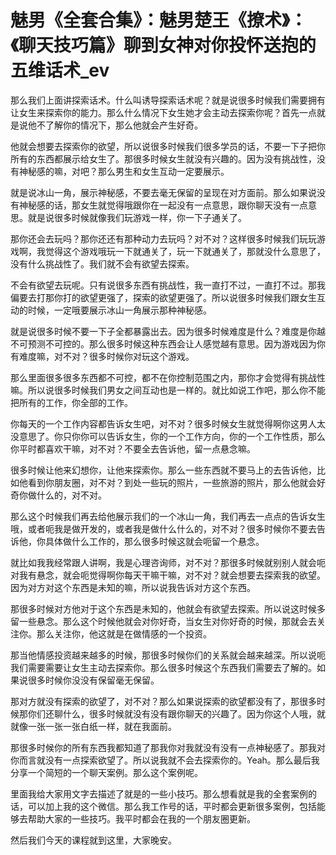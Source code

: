 # 魅男《全套合集》：魅男楚王《撩术》：《聊天技巧篇》聊到女神对你投怀送抱的五维话术_ev

那么我们上面讲探索话术。什么叫诱导探索话术呢？就是说很多时候我们需要拥有让女生来探索你的能力。那么什么情况下女生她才会主动去探索你呢？首先一点就是说他不了解你的情况下，那么他就会产生好奇。

他就会想要去探索你的欲望，所以说很多时候我们很多学员的话，不要一下子把你所有的东西都展示给女生了。那很多时候女生就没有兴趣的。因为没有挑战性，没有神秘感的嘛，对吧？那么男生和女生互动一定要展示。

就是说冰山一角，展示神秘感，不要去毫无保留的呈现在对方面前。那么如果说没有神秘感的话，那女生就觉得哦跟你在一起没有一点意思，跟你聊天没有一点意思。就是说很多时候就像我们玩游戏一样，你一下子通关了。

那你还会去玩吗？那你还还有那种动力去玩吗？对不对？这样很多时候我们玩玩游戏啊，我觉得这个游戏哦玩一下就通关了，玩一下就通关了，那就没什么意思了，没有什么挑战性了。我们就不会有欲望去探索。

不会有欲望去玩呢。只有说很多东西有挑战性，我一直打不过，一直打不过。那我偏要去打那你打的欲望更强了，探索的欲望更强了。所以说很多时候我们跟女生互动的时候，一定哦要展示冰山一角展示那种神秘感。

就是说很多时候不要一下子全都暴露出去。因为很多时候难度是什么？难度是你越不可预测不可控的。那么很多时候这种东西会让人感觉越有意思。因为游戏因为你有难度嘛，对不对？很多时候你对玩这个游戏。

那么里面很多很多东西都不可控，都不在你控制范围之内，那你才会觉得有挑战性嘛。所以说很多时候我们男女之间互动也是一样的。就比如说工作吧，那么你不能把所有的工作，你全部的工作。

你每天的一个工作内容都告诉女生吧，对不对？很多时候女生就觉得啊你这男人太没意思了。你只你你可以告诉女生，你的一个工作方向，你的一个工作性质，那么你平时都喜欢干嘛，对不对？不要全去告诉他，留一点悬念嘛。

很多时候让他来幻想你，让他来探索你。那么一些东西就不要马上的去告诉他，比如他看到你朋友圈，对不对？到处一些玩的照片，一些旅游的照片，那么他就会好奇你做什么的，对不对。

那么这个时候我们再去给他展示我们的一个冰山一角，我们再去一点点的告诉女生哦，或者呃我是做开发的，或者我是做什么什么的，对不对？很多时候你不要去告诉他，你具体做什么工作的，那么很多时候这就会呃留一个悬念。

就比如我我经常跟人讲啊，我是心理咨询师，对不对？那很多时候就别别人就会呃对我有悬念，就会呃觉得啊你每天干嘛干嘛，对不对？就会想要去探索我的欲望。因为对方对这个东西是未知的嘛，所以说我告诉对方这个东西。

那很多时候对方他对于这个东西是未知的，他就会有欲望去探索。所以说这时候多留一些悬念。那么这个时候他就会对你好奇，当女生对你好奇的时候，那就会去关注你。那么关注你，他这就是在做情感的一个投资。

那当他情感投资越来越多的时候，那很多时候你们的关系就会越来越深。所以说呃我们需要需要让女生主动去探索你。那么很多时候这个东西我们需要去了解的。如果说很多时候你没没有保留毫无保留。

那对方就没有探索的欲望了，对不对？那么如果说探索的欲望都没有了，那很多时候那你们还聊什么，很多时候就没有没有跟你聊天的兴趣了。因为你这个人哦，就就像一张一张一张白纸一样，就在我面前。

那很多时候你的所有东西我都知道了那我你对我就没有没有一点神秘感了。那我对你而言就没有一点探索欲望了。所以说我就不会去探索你的。Yeah。那么最后我分享一个简短的一个聊天案例。那么这个案例呢。

里面我给大家用文字去描述了就是的一些小技巧。那么想看就是我的全套案例的话，可以加上我的这个微信。那么我工作号的话，平时都会更新很多案例，包括能够去帮助大家的一些技巧。我平时都会在我的一个朋友圈更新。

然后我们今天的课程就到这里，大家晚安。